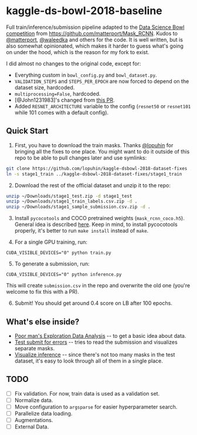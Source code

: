 # kaggle-ds-bowl-2018-baseline

Full train/inference/submission pipeline adapted to the [Data Science Bowl competition](https://www.kaggle.com/c/data-science-bowl-2018/) from https://github.com/matterport/Mask_RCNN. Kudos to [@matterport](https://github.com/matterport), [@waleedka](https://github.com/waleedka) and others for the code. It is well written, but is also somewhat opinionated, which makes it harder to guess what's going on under the hood, which is the reason for my fork to exist.

I did almost no changes to the original code, except for:

* Everything custom in `bowl_config.py` and `bowl_dataset.py`.
* `VALIDATION_STEPS` and `STEPS_PER_EPOCH` are now forced to depend on the dataset size, hardcoded.
* `multiprocessing=False`, hardcoded.
* [@John1231983]'s changed from [this PR](https://github.com/killthekitten/kaggle-ds-bowl-2018-baseline/pull/1).
* Added `RESNET_ARCHITECTURE` variable to the config (`resnet50` or `resnet101` while 101 comes with a default config).

## Quick Start

1. First, you have to download the train masks. Thanks [@lopuhin](https://github.com/lopuhin/) for bringing all the fixes to one place. You might want to do it outside of this repo to be able to pull changes later and use symlinks:

```bash
git clone https://github.com/lopuhin/kaggle-dsbowl-2018-dataset-fixes ../kaggle-dsbowl-2018-dataset-fixes
ln -s stage1_train ../kaggle-dsbowl-2018-dataset-fixes/stage1_train
```

2. Download the rest of the official dataset and unzip it to the repo:

```bash
unzip ~/Downloads/stage1_test.zip -d stage1_test
unzip ~/Downloads/stage1_train_labels.csv.zip -d .
unzip ~/Downloads/stage1_sample_submission.csv.zip -d .
```

3. Install `pycocotools` and COCO pretrained weights (`mask_rcnn_coco.h5`). General idea is described [here](https://github.com/matterport/Mask_RCNN#installation). Keep in mind, to install pycocotools properly, it's better to run `make install` instead of `make`.

4. For a single GPU training, run:

```
CUDA_VISIBLE_DEVICES="0" python train.py
```

5. To generate a submission, run:

```
CUDA_VISIBLE_DEVICES="0" python inference.py
```

This will create `submission.csv` in the repo and overwrite the old one (you're welcome to fix this with a PR).

6. Submit! You should get around 0.4 score on LB after 100 epochs.

## What's else inside?

* [Poor man's Exploration Data Analysis](https://github.com/killthekitten/kaggle-ds-bowl-2018-baseline/blob/master/visualize_inference.ipynb) -- to get a basic idea about data.
* [Test submit for errors](https://github.com/killthekitten/kaggle-ds-bowl-2018-baseline/blob/master/test_submission_for_errors.ipynb) -- tries to read the submission and visualizes separate masks.
* [Visualize inference](https://github.com/killthekitten/kaggle-ds-bowl-2018-baseline/blob/master/visualize_inference.ipynb) -- since there's not too many masks in the test dataset, it's easy to look through all of them in a single place.

## TODO

- [ ] Fix validation. For now, train data is used as a validation set.
- [ ] Normalize data.
- [ ] Move configuration to `argsparse` for easier hyperparameter search.
- [ ] Parallelize data loading.
- [ ] Augmentations.
- [ ] External Data.
